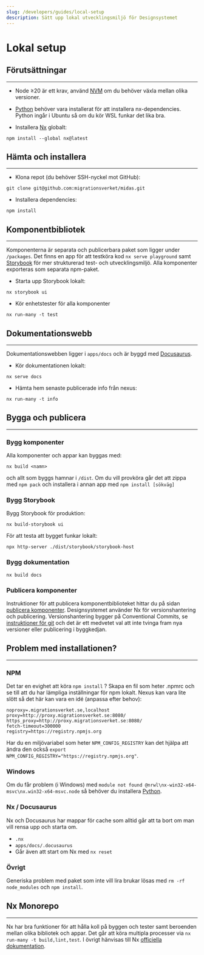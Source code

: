 ```yaml
---
slug: /developers/guides/local-setup
description: Sätt upp lokal utvecklingsmiljö för Designsystemet
---
```


# Lokal setup

## Förutsättningar

---

- Node ≥20 är ett krav, använd [NVM](https://github.com/nvm-sh/nvm) om du behöver växla mellan olika versioner.

- [Python](https://www.python.org/downloads/) behöver vara installerat för att installera nx-dependencies. Python ingår i Ubuntu så om du kör WSL funkar det lika bra.

* Installera [Nx](https://nx.dev) globalt:

```shell
npm install --global nx@latest
```

## Hämta och installera

---

- Klona repot (du behöver SSH-nyckel mot GitHub):

```
git clone git@github.com:migrationsverket/midas.git
```

- Installera dependencies:

```
npm install
```

## Komponentbibliotek

---

Komponenterna är separata och publicerbara paket som ligger under `/packages`. Det finns en app för att testköra kod `nx serve playground` samt [Storybook](https://storybook.js.org/)
för mer strukturerad test- och utvecklingsmiljö. Alla komponenter exporteras som separata npm-paket.

- Starta upp Storybook lokalt:

```
nx storybook ui
```

- Kör enhetstester för alla komponenter

```
nx run-many -t test
```

## Dokumentationswebb

---

Dokumentationswebben ligger i `apps/docs` och är byggd med [Docusaurus](https://docusaurus.io/).

- Kör dokumentationen lokalt:

```
nx serve docs
```

- Hämta hem senaste publicerade info från nexus:

```
nx run-many -t info
```

## Bygga och publicera

---

### Bygg komponenter

Alla komponenter och appar kan byggas med:

```shell
nx build <namn>
```

och allt som byggs hamnar i `/dist`. Om du vill provköra går det att zippa med `npm pack` och installera i annan app med `npm install [sökväg]`

### Bygg Storybook

Bygg Storybook för produktion:

```
nx build-storybook ui
```

För att testa att bygget funkar lokalt:

```
npx http-server ./dist/storybook/storybook-host
```

### Bygg dokumentation

```
nx build docs
```

### Publicera komponenter

Instruktioner för att publicera komponentbiblioteket hittar du på sidan [publicera komponenter](publish).
Designsystemet använder Nx för versionshantering och
publicering. Versionshantering bygger på Conventional Commits, se [instruktioner för git](git) och det är ett
medvetet val att inte tvinga fram nya versioner eller publicering i byggkedjan.

## Problem med installationen?

---

### NPM

Det tar en evighet att köra `npm install` ? Skapa en fil som heter .npmrc och se till att du har lämpliga inställningar för npm lokalt.
Nexus kan vara lite slött så det här kan vara en idé (anpassa efter behov):

```
noproxy=.migrationsverket.se,localhost
proxy=http://proxy.migrationsverket.se:8080/
https_proxy=http://proxy.migrationsverket.se:8080/
fetch-timeout=300000
registry=https://registry.npmjs.org
```

Har du en miljövariabel som heter `NPM_CONFIG_REGISTRY` kan det hjälpa att ändra den också
`export NPM_CONFIG_REGISTRY="https://registry.npmjs.org"`.

### Windows

Om du får problem (i Windows) med `module not found @nrwl\nx-win32-x64-msvc\nx.win32-x64-msvc.node` så behöver du installera [Python](https://www.python.org/downloads/).

### Nx / Docusaurus

Nx och Docusaurus har mappar för cache som alltid går att ta bort om man vill rensa upp och starta om.

- `.nx`
- `apps/docs/.docusaurus`
- Går även att start om Nx med `nx reset`

### Övrigt

Generiska problem med paket som inte vill lira brukar lösas med `rm -rf node_modules` och `npm install`.

## Nx Monorepo

---

Nx har bra funktioner för att hålla koll på byggen och tester samt beroenden mellan olika bibliotek och appar. Det går att köra multipla processer via
`nx run-many -t build,lint,test`. I övrigt hänvisas till Nx [officiella dokumentation](https://nx.dev/getting-started/intro).
